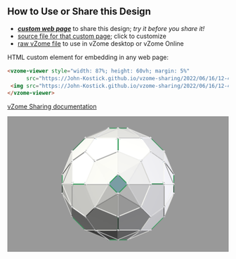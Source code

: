 
## How to Use or Share this Design

 - [***custom web page***][post] to share this design; *try it before you share it!*
 - [source file for that custom page][source]; click to customize
 - [raw vZome file][raw] to use in vZome desktop or vZome Online
 
 HTML custom element for embedding in any web page:
 ```html
<vzome-viewer style="width: 87%; height: 60vh; margin: 5%"
       src="https://John-Kostick.github.io/vzome-sharing/2022/06/16/12-43-31-80-vertex-10-cubes-copy/80-vertex-10-cubes-copy.vZome" >
  <img src="https://John-Kostick.github.io/vzome-sharing/2022/06/16/12-43-31-80-vertex-10-cubes-copy/80-vertex-10-cubes-copy.png" />
</vzome-viewer>
 ```

[vZome Sharing documentation](https://vzome.github.io/vzome/sharing.html#how-it-works)

![Image](<80-vertex-10-cubes-copy.png>)


[post]: <https://John-Kostick.github.io/vzome-sharing/2022/06/16/80-vertex-10-cubes-copy-12-43-31.html>
[source]: <https://github.com/John-Kostick/vzome-sharing/edit/main/_posts/2022-06-16-80-vertex-10-cubes-copy-12-43-31.md>
[raw]: <https://raw.githubusercontent.com/John-Kostick/vzome-sharing/main/2022/06/16/12-43-31-80-vertex-10-cubes-copy/80-vertex-10-cubes-copy.vZome>